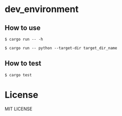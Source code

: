 # dev_environment

## How to use

```
$ cargo run -- -h

$ cargo run -- python --target-dir target_dir_name
```

## How to test

```
$ cargo test
```

# License

MIT LICENSE
